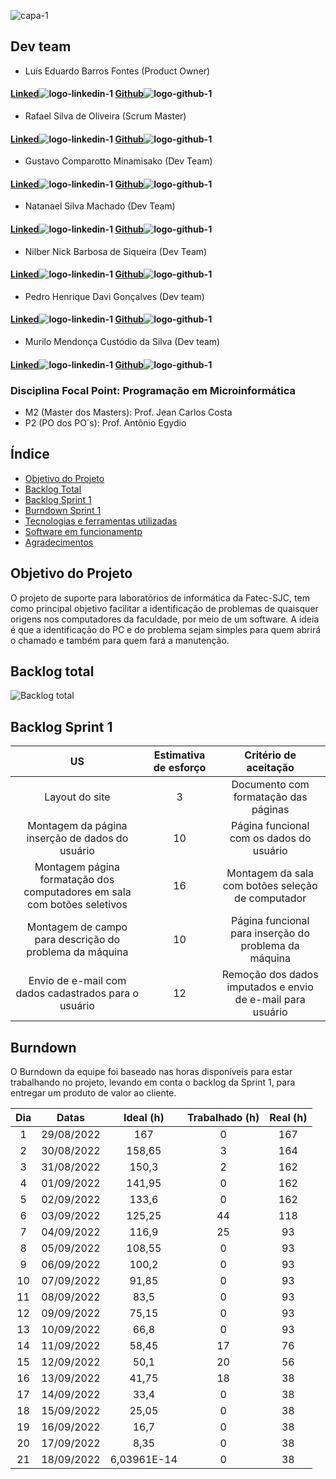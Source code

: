 
![capa-1](https://user-images.githubusercontent.com/111616660/190826899-092229bb-1bb6-4ed4-b0c8-ef6e499a0fb2.png)



## Dev team

* Luís Eduardo Barros Fontes (Product Owner)
#### [Linked](https://www.linkedin.com/in/luis-f-b74683190)![logo-linkedin-1](https://user-images.githubusercontent.com/111616660/190717125-207d0f20-03ef-41db-92c3-c5cb2656669e.jpg) [Github](https://github.com/luisebf01)![logo-github-1](https://user-images.githubusercontent.com/111616660/190719341-f501098e-ce0b-45c1-b17a-7cde552df02e.png)



* Rafael Silva de Oliveira (Scrum Master)
#### [Linked](https://www.linkedin.com/in/rafael-silva-519b07192/)![logo-linkedin-1](https://user-images.githubusercontent.com/111616660/190717125-207d0f20-03ef-41db-92c3-c5cb2656669e.jpg) [Github](https://github.com/rafaelsilvva)![logo-github-1](https://user-images.githubusercontent.com/111616660/190719341-f501098e-ce0b-45c1-b17a-7cde552df02e.png)



* Gustavo Comparotto Minamisako (Dev Team)

#### [Linked](https://www.linkedin.com/in/gustavo-comparotto-minamisako-73a98b250/)![logo-linkedin-1](https://user-images.githubusercontent.com/111616660/190717125-207d0f20-03ef-41db-92c3-c5cb2656669e.jpg) [Github](https://github.com/guscomparotto)![logo-github-1](https://user-images.githubusercontent.com/111616660/190719341-f501098e-ce0b-45c1-b17a-7cde552df02e.png)



* Natanael Silva Machado (Dev Team)
#### [Linked](https://www.linkedin.com/in/natanael-silva-machado-207508250/)![logo-linkedin-1](https://user-images.githubusercontent.com/111616660/190717125-207d0f20-03ef-41db-92c3-c5cb2656669e.jpg) [Github](https://github.com/NatanaelSM)![logo-github-1](https://user-images.githubusercontent.com/111616660/190719341-f501098e-ce0b-45c1-b17a-7cde552df02e.png)



* Nilber Nick Barbosa de Siqueira (Dev Team)
#### [Linked](https://www.linkedin.com/mwlite/in/nilber-siqueira-b3404a176)![logo-linkedin-1](https://user-images.githubusercontent.com/111616660/190717125-207d0f20-03ef-41db-92c3-c5cb2656669e.jpg) [Github](https://github.com/NilberSiqueira)![logo-github-1](https://user-images.githubusercontent.com/111616660/190719341-f501098e-ce0b-45c1-b17a-7cde552df02e.png)



* Pedro Henrique Davi Gonçalves (Dev team)
#### [Linked](https://www.linkedin.com/in/pedro-davi-jobs/)![logo-linkedin-1](https://user-images.githubusercontent.com/111616660/190717125-207d0f20-03ef-41db-92c3-c5cb2656669e.jpg) [Github](https://github.com/PedrohDavi)![logo-github-1](https://user-images.githubusercontent.com/111616660/190719341-f501098e-ce0b-45c1-b17a-7cde552df02e.png)



* Murilo Mendonça Custódio da Silva (Dev team)
#### [Linked](https://www.linkedin.com/in/murillo-silveira-57903215a/)![logo-linkedin-1](https://user-images.githubusercontent.com/111616660/190717125-207d0f20-03ef-41db-92c3-c5cb2656669e.jpg) [Github](https://github.com/murillomendoncaa)![logo-github-1](https://user-images.githubusercontent.com/111616660/190719341-f501098e-ce0b-45c1-b17a-7cde552df02e.png)



### Disciplina Focal Point: Programação em Microinformática
* M2 (Master dos Masters): Prof. Jean Carlos Costa
* P2 (PO dos PO´s): Prof. Antônio Egydio

## Índice
* [Objetivo do Projeto](#objetivo-do-projeto)
* [Backlog Total](#backlog-total)
* [Backlog Sprint 1](#backlog-sprint-1)
* [Burndown Sprint 1](#burndown)
* [Tecnologias e ferramentas utilizadas](#ferramentas)
* [Software em funcionamentp](#software-em-funcionamento)
* [Agradecimentos](#agradecimentos)


## Objetivo do Projeto
O projeto de suporte para laboratórios de informática da Fatec-SJC, tem como principal objetivo facilitar a identificação de problemas de quaisquer origens nos computadores da faculdade, por meio de um software. A ideia é que a identificação do PC e do problema sejam simples para quem abrirá o chamado e também para quem fará a manutenção.


## Backlog total

![Backlog total](https://user-images.githubusercontent.com/111616660/190879818-7063c42b-8c20-4404-8b14-e524a64352ad.png)


## Backlog Sprint 1

| US | Estimativa de esforço | Critério de aceitação |
|:--------------:  | :----------:|:---------------------------------:|
|    Layout do site   | 3 | Documento com formatação das páginas |
|    Montagem da página inserção de dados do usuário  | 10 | Página funcional com os dados do usuário |
|    Montagem página formatação dos computadores em sala com botões seletivos   | 16 | Montagem da sala com botões seleção de computador |
|    Montagem de campo para descrição do problema da máquina   | 10 | Página funcional para inserção do problema da máquina |
|    Envio de e-mail com dados cadastrados para o usuário   | 12 | Remoção dos dados imputados e envio de e-mail para usuário | 


## Burndown

O Burndown da equipe foi baseado nas horas disponíveis para estar trabalhando no projeto, levando em conta o backlog da Sprint 1, para entregar um produto de valor ao cliente.

| Dia	| Datas	| Ideal (h) |	Trabalhado (h)	| Real (h) |
|:---: | :-----------: | :----------: | :-------------: | :-------------: |
| 1	| 29/08/2022 |	167	| 0	| 167 |
| 2	| 30/08/2022	| 158,65	| 3	| 164 |
| 3	| 31/08/2022	| 150,3	| 2	| 162 |
| 4	| 01/09/2022	| 141,95	| 0	| 162 |
| 5	| 02/09/2022	| 133,6	| 0	| 162 |
| 6	| 03/09/2022	| 125,25	| 44	| 118 |
| 7	| 04/09/2022	| 116,9	| 25	| 93 |
| 8	| 05/09/2022	| 108,55	| 0	| 93 |
| 9	| 06/09/2022	| 100,2	| 0	| 93 |
| 10 | 07/09/2022	| 91,85	| 0	| 93 |
| 11	| 08/09/2022	| 83,5	| 0	| 93 |
| 12	| 09/09/2022	| 75,15	| 0	| 93 |
| 13	| 10/09/2022	| 66,8	| 0	| 93 |
| 14	| 11/09/2022	| 58,45	| 17	| 76 |
| 15	| 12/09/2022	| 50,1	| 20	| 56 |
| 16	| 13/09/2022	| 41,75	| 18	| 38 |
| 17	| 14/09/2022	| 33,4	| 0	| 38 |
| 18	| 15/09/2022	| 25,05	| 0	| 38 |
| 19	| 16/09/2022	| 16,7	| 0	| 38 |
| 20	| 17/09/2022	| 8,35	| 0	| 38 |
| 21	| 18/09/2022	| 6,03961E-14	| 0	| 38 |


